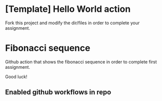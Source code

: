# [Template] Hello World action

Fork this project and modify the dir/files in order to complete your assignment.

# Fibonacci sequence

Github action that shows the fibonacci sequence in order to complete first assignment.

Good luck!

## Enabled github workflows in repo
